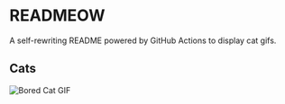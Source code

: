 # READMEOW

A self-rewriting README powered by GitHub Actions to display cat gifs.

## Cats

![Bored Cat GIF](https://media0.giphy.com/media/mlvseq9yvZhba/200.gif?cid=9acd02dakkzjijedoay52utdlir6t6xjgk39ww2rwlblpkwa&ep=v1_gifs_search&rid=200.gif&ct=g)
